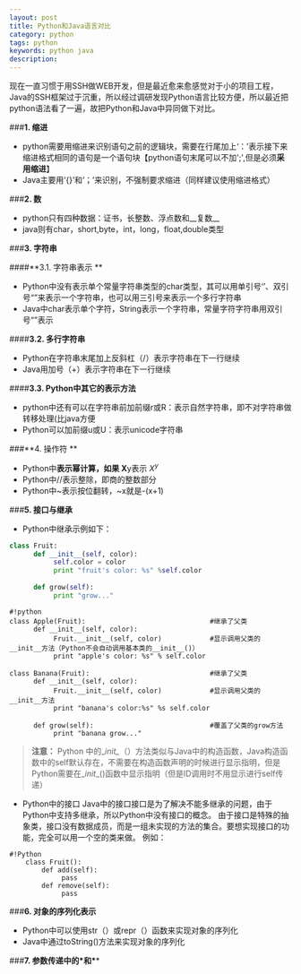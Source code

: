 ```yaml
---
layout: post
title: Python和Java语言对比
category: python
tags: python
keywords: python java
description: 
---
```


现在一直习惯于用SSH做WEB开发，但是最近愈来愈感觉对于小的项目工程，Java的SSH框架过于沉重，所以经过调研发现Python语言比较方便，所以最近把python语法看了一遍，故把Python和Java中异同做下对比。

###**1. 缩进**

- python需要用缩进来识别语句之前的逻辑块，需要在行尾加上‘：’表示接下来缩进格式相同的语句是一个语句块【python语句末尾可以不加';',但是必须**采用缩进**】
- Java主要用‘{}’和‘；’来识别，不强制要求缩进（同样建议使用缩进格式）

###**2. 数**

- python只有四种数据：证书，长整数、浮点数和__复数__
- java则有char，short,byte，int，long，float,double类型

###**3. 字符串**

####**3.1. 字符串表示 **

 -  Python中没有表示单个常量字符串类型的char类型，其可以用单引号‘’、双引号“”来表示一个字符串，也可以用三引号来表示一个多行字符串 
 -  Java中char表示单个字符，String表示一个字符串，常量字符字符串用双引号“”表示

####**3.2. 多行字符串**

 - Python在字符串末尾加上反斜杠（/）表示字符串在下一行继续
 - Java用加号（+）表示字符串在下一行继续

####**3.3. Python中其它的表示方法**

-  python中还有可以在字符串前加前缀r或R：表示自然字符串，即不对字符串做转移处理(比java方便
-  Python可以加前缀u或U：表示unicode字符串

###**4. 操作符 **

- Python中**表示幂计算，如果 X**y表示 $X^y$
- Python中//表示整除，即商的整数部分
- Python中~表示按位翻转，~x就是-(x+1)

###**5. 接口与继承**

- Python中继承示例如下：

```python
class Fruit:
      def __init__(self, color):
           self.color = color
           print "fruit's color: %s" %self.color
 
      def grow(self):
           print "grow..."
```


```
#!python
class Apple(Fruit):                               #继承了父类
      def __init__(self, color):                  
           Fruit.__init__(self, color)            #显示调用父类的__init__方法（Python不会自动调用基本类的__init__()）
           print "apple's color: %s" % self.color
```

```#!python
class Banana(Fruit):                              #继承了父类
      def __init__(self, color):                  
           Fruit.__init__(self, color)            #显示调用父类的__init__方法
           print "banana's color:%s" %s self.color
 
      def grow(self):                             #覆盖了父类的grow方法
           print "banana grow..."
```
>**注意：** Python 中的\__init\__（）方法类似与Java中的构造函数，Java构造函数中的self默认存在，不需要在构造函数声明的时候进行显示指明，但是Python需要在\__init__()函数中显示指明（但是ID调用时不用显示进行self传递）

- Python中的接口
Java中的接口接口是为了解决不能多继承的问题，由于Python中支持多继承，所以Python中没有接口的概念。
由于接口是特殊的抽象类，接口没有数据成员，而是一组未实现的方法的集合。要想实现接口的功能，完全可以用一个空的类来做。
例如：

```
#!Python
    class Fruit():  
        def add(self):  
             pass  
        def remove(self):  
             pass  
```

###**6. 对象的序列化表示**

- Python中可以使用str（）或repr（）函数来实现对象的序列化
- Java中通过toString()方法来实现对象的序列化

###**7. 参数传递中的\*和\****



